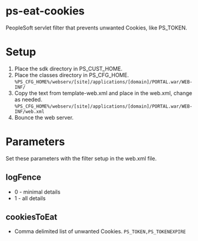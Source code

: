 # ps-eat-cookies
PeopleSoft servlet filter that prevents unwanted Cookies, like PS_TOKEN.

# Setup
1. Place the sdk directory in PS_CUST_HOME.
2. Place the classes directory in PS_CFG_HOME. `%PS_CFG_HOME%/webserv/[site]/applications/[domain]/PORTAL.war/WEB-INF/`
3. Copy the text from template-web.xml and place in the web.xml, change as needed. `%PS_CFG_HOME%/webserv/[site]/applications/[domain]/PORTAL.war/WEB-INF/web.xml`
4. Bounce the web server.
 
# Parameters
Set these parameters with the filter setup in the web.xml file.
## logFence
- 0 - minimal details
- 1 - all details

## cookiesToEat
- Comma delimited list of unwanted Cookies. `PS_TOKEN,PS_TOKENEXPIRE`
